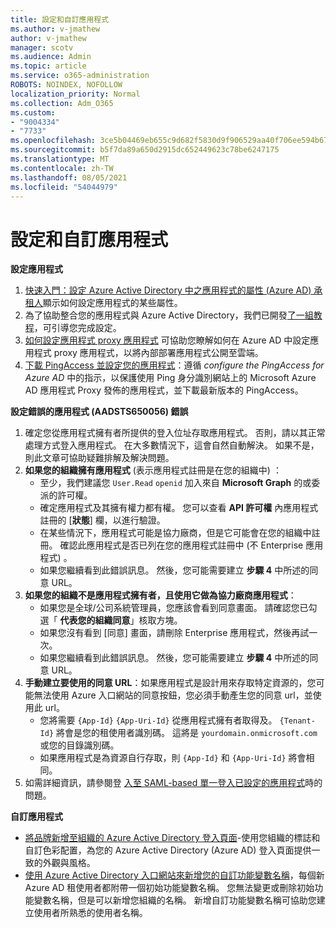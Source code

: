 ```yaml
---
title: 設定和自訂應用程式
ms.author: v-jmathew
author: v-jmathew
manager: scotv
ms.audience: Admin
ms.topic: article
ms.service: o365-administration
ROBOTS: NOINDEX, NOFOLLOW
localization_priority: Normal
ms.collection: Adm_O365
ms.custom:
- "9004334"
- "7733"
ms.openlocfilehash: 3ce5b04469eb655c9d682f5830d9f906529aa40f706ee594b670708426d48769
ms.sourcegitcommit: b5f7da89a650d2915dc652449623c78be6247175
ms.translationtype: MT
ms.contentlocale: zh-TW
ms.lasthandoff: 08/05/2021
ms.locfileid: "54044979"
---
```

# <a name="configure-and-customize-applications"></a>設定和自訂應用程式

**設定應用程式**

1. [快速入門：設定 Azure Active Directory 中之應用程式的屬性 (Azure AD) 承租人](https://docs.microsoft.com/azure/active-directory/manage-apps/add-application-portal-configure)顯示如何設定應用程式的某些屬性。
2. 為了協助整合您的應用程式與 Azure Active Directory，我們已開發[了一組教程](https://docs.microsoft.com/azure/active-directory/saas-apps/tutorial-list)，可引導您完成設定。
3. [如何設定應用程式 proxy 應用程式](https://docs.microsoft.com/azure/active-directory/manage-apps/application-proxy-config-how-to) 可協助您瞭解如何在 Azure AD 中設定應用程式 proxy 應用程式，以將內部部署應用程式公開至雲端。
4. [下載 PingAccess 並設定您的應用程式](https://docs.microsoft.com/azure/active-directory/manage-apps/application-proxy-ping-access-publishing-guide#download-pingaccess-and-configure-your-application)：遵循 *configure the PingAccess for Azure AD* 中的指示，以保護使用 Ping 身分識別網站上的 Microsoft Azure AD 應用程式 Proxy 發佈的應用程式，並下載最新版本的 PingAccess。

**設定錯誤的應用程式 (AADSTS650056) 錯誤**

1. 確定您從應用程式擁有者所提供的登入位址存取應用程式。 否則，請以其正常處理方式登入應用程式。 在大多數情況下，這會自然自動解決。 如果不是，則此文章可協助疑難排解及解決問題。
2. **如果您的組織擁有應用程式** (表示應用程式註冊是在您的組織中) ：
    - 至少，我們建議您 `User.Read` `openid` 加入來自 **Microsoft Graph** 的或委派的許可權。
    - 確定應用程式及其擁有權力都有權。 您可以查看 **API 許可權** 內應用程式註冊的 [**狀態**] 欄，以進行驗證。
    - 在某些情況下，應用程式可能是協力廠商，但是它可能會在您的組織中註冊。 確認此應用程式是否已列在您的應用程式註冊中 (不 Enterprise 應用程式) 。
    - 如果您繼續看到此錯誤訊息。 然後，您可能需要建立 **步驟 4** 中所述的同意 URL。
3. **如果您的組織不是應用程式擁有者，且使用它做為協力廠商應用程式**：
    - 如果您是全球/公司系統管理員，您應該會看到同意畫面。 請確認您已勾選「 **代表您的組織同意**」核取方塊。
    - 如果您沒有看到 [同意] 畫面，請刪除 Enterprise 應用程式，然後再試一次。
    - 如果您繼續看到此錯誤訊息。 然後，您可能需要建立 **步驟 4** 中所述的同意 URL。
4. **手動建立要使用的同意 URL**：如果應用程式是設計用來存取特定資源的，您可能無法使用 Azure 入口網站的同意按鈕，您必須手動產生您的同意 url，並使用此 url。
    - 您將需要 `{App-Id}` `{App-Uri-Id}` 從應用程式擁有者取得及。 `{Tenant-Id}` 將會是您的租使用者識別碼。 這將是 `yourdomain.onmicrosoft.com` 或您的目錄識別碼。
    - 如果應用程式是為資源自行存取，則 `{App-Id}` 和 `{App-Uri-Id}` 將會相同。
5. 如需詳細資訊，請參閱登 [入至 SAML-based 單一登入已設定的應用程式](https://docs.microsoft.com/azure/active-directory/manage-apps/application-sign-in-problem-federated-sso-gallery#misconfigured-application)時的問題。

**自訂應用程式**

- [將品牌新增至組織的 Azure Active Directory 登入頁面](https://docs.microsoft.com/azure/active-directory/fundamentals/customize-branding)-使用您組織的標誌和自訂色彩配置，為您的 Azure Active Directory (Azure AD) 登入頁面提供一致的外觀與風格。
- [使用 Azure Active Directory 入口網站來新增您的自訂功能變數名稱](https://docs.microsoft.com/azure/active-directory/fundamentals/add-custom-domain)，每個新 Azure AD 租使用者都附帶一個初始功能變數名稱。 您無法變更或刪除初始功能變數名稱，但是可以新增您組織的名稱。 新增自訂功能變數名稱可協助您建立使用者所熟悉的使用者名稱。
